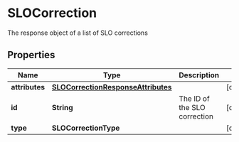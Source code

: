 

# SLOCorrection

The response object of a list of SLO corrections
## Properties

Name | Type | Description | Notes
------------ | ------------- | ------------- | -------------
**attributes** | [**SLOCorrectionResponseAttributes**](SLOCorrectionResponseAttributes.md) |  |  [optional]
**id** | **String** | The ID of the SLO correction |  [optional]
**type** | **SLOCorrectionType** |  |  [optional]



